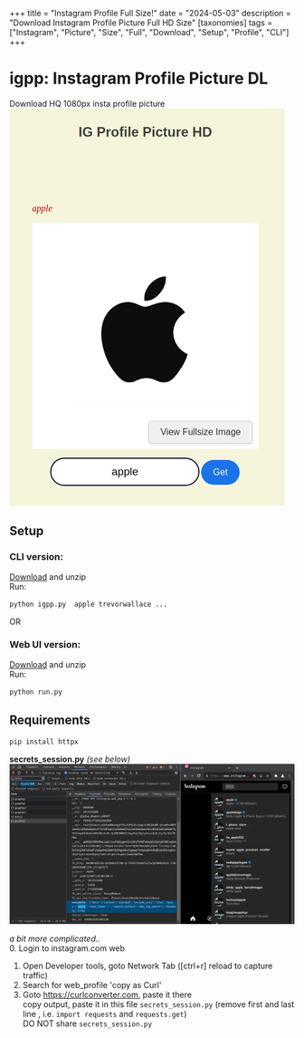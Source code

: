+++
title = "Instagram Profile Full Size!"
date = "2024-05-03"
description = "Download Instagram Profile Picture Full HD Size"
[taxonomies]
tags = ["Instagram", "Picture", "Size", "Full", "Download", "Setup", "Profile", "CLI"]
+++

# igpp: Instagram Profile Picture DL  
Download HQ 1080px insta profile picture    
![headers](https://raw.githubusercontent.com/coleaderme/coleaderme.github.io/main/static/images/igpp_web.png)  


## Setup  
### CLI version:  
[Download](https://github.com/coleaderme/igpp/archive/refs/heads/main.zip) and unzip  
Run:  
```bash
python igpp.py  apple trevorwallace ...
```

OR  

### Web UI version:  
[Download](https://github.com/coleaderme/igpp-web/archive/refs/heads/main.zip) and unzip  
Run:  
```bash
python run.py  
```


## Requirements 
```bash
pip install httpx
```

**secrets_session.py** *(see below)*  
![headers](https://raw.githubusercontent.com/coleaderme/coleaderme.github.io/main/static/images/igpp_headers.webp)  

*a bit more complicated..*  
0. Login to instagram.com web  
1. Open Developer tools, goto Network Tab ([ctrl+r] reload to capture traffic)  
2. Search for web_profile 'copy as Curl'  
3. Goto https://curlconverter.com, paste it there   
	copy output, paste it in this file `secrets_session.py` (remove first and last line , i.e. `import requests` and `requests.get`)  
DO NOT share `secrets_session.py`   


